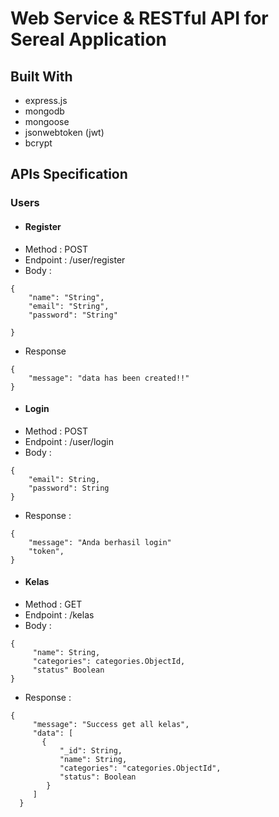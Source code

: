# Web Service & RESTful API for Sereal Application
## Built With
* express.js
* mongodb
* mongoose
* jsonwebtoken (jwt)
* bcrypt

## APIs Specification
### Users
* #### Register
* Method : POST
* Endpoint : /user/register
* Body :
```
{
    "name": "String",
    "email": "String",
    "password": "String"

}
```
* Response
```
{
    "message": "data has been created!!"
}
```
* #### Login
* Method : POST
* Endpoint : /user/login
* Body :
```
{
    "email": String,
    "password": String
}
```
* Response :
```
{
    "message": "Anda berhasil login"
    "token",
}
```
* #### Kelas
* Method : GET
* Endpoint : /kelas
* Body :
```
{
     "name": String,
     "categories": categories.ObjectId,
     "status" Boolean
}
```
* Response :
```
{
     "message": "Success get all kelas",
     "data": [
       {
           "_id": String,
           "name": String,
           "categories": "categories.ObjectId",
           "status": Boolean
        }
     ]
  }
  ```
      
